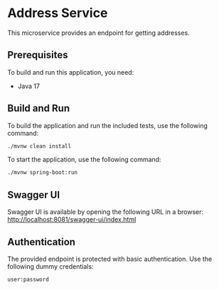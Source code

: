 # Address Service

This microservice provides an endpoint for getting addresses.

## Prerequisites

To build and run this application, you need:
- Java 17

## Build and Run

To build the application and run the included tests, use the following command:
```bash
./mvnw clean install
```
To start the application, use the following command:
```bash
./mvnw spring-boot:run
```

## Swagger UI

Swagger UI is available by opening the following URL in a browser:
[http://localhost:8081/swagger-ui/index.html](http://localhost:8081/swagger-ui/index.html)

## Authentication

The provided endpoint is protected with basic authentication. Use the following dummy credentials:
```
user:password
```